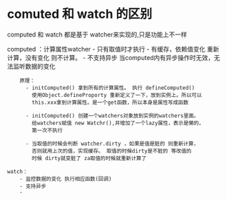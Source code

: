 

# comuted 和 watch 的区别 
  
   computed 和 watch 都是基于 watcher来实现的,只是功能上不一样

   computed ：计算属性watcher
        - 只有取值时才执行
        - 有缓存，依赖值变化 重新计算，没有变化 则不计算。
        - 不支持异步 当computed内有异步操作时无效，无法监听数据的变化
       
        原理： 
          - initComputed() 拿到所有的计算属性。 执行 defineComputed()
            使用Object.defineProporty 重新定义了一下，放到实例上。所以可以
            this.xxx拿到计算属性。是一个get函数，所以本身是属性写成函数
 
          - initComputed() 创建一个watchers对象放到实例的watchers里面。
            给watchers赋值 new Watchr(),并增加了一个lazy属性，表示是懒的，
            第一次不执行
            
          - 当取值的时候会判断 watcher.dirty ，如果是值是脏的 则重新计算，
            否则就用上次的值，实现缓存。 取值的时候dirty是不脏的 等改值的
            时候 dirty就变脏了 za取值的时候就重新计算了
             
    watch：
        - 监控数据的变化 执行相应函数(回调)
        - 支持异步
        -     

